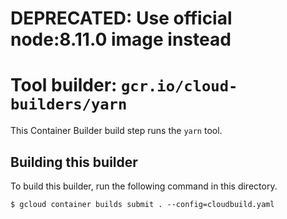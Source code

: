# DEPRECATED: Use official node:8.11.0 image instead

# Tool builder: `gcr.io/cloud-builders/yarn`

This Container Builder build step runs the `yarn` tool.

## Building this builder

To build this builder, run the following command in this directory.

    $ gcloud container builds submit . --config=cloudbuild.yaml
